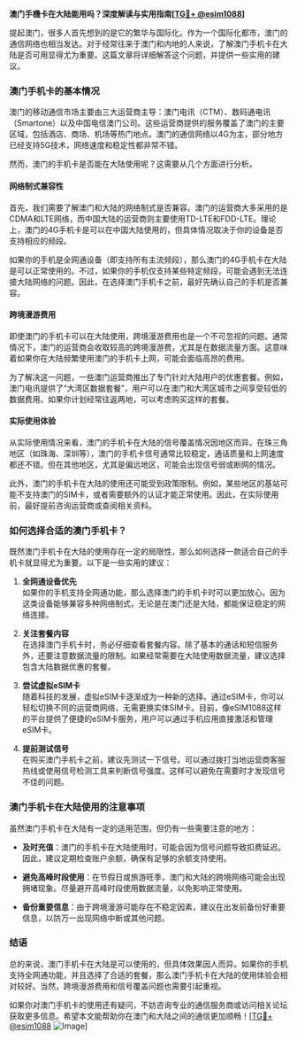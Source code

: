 **澳门手機卡在大陆能用吗？深度解读与实用指南[[TG💪+ @esim1088](https://t.me/s/esim1088)]**

提起澳门，很多人首先想到的是它的繁华与国际化。作为一个国际化都市，澳门的通信网络也相当发达。对于经常往来于澳门和内地的人来说，了解澳门手机卡在大陆是否可用显得尤为重要。这篇文章将详细解答这个问题，并提供一些实用的建议。

### 澳门手机卡的基本情况

澳门的移动通信市场主要由三大运营商主导：澳门电讯（CTM）、数码通电讯（Smartone）以及中国电信澳门公司。这些运营商提供的服务覆盖了澳门的主要区域，包括酒店、商场、机场等热门地点。澳门的通信网络以4G为主，部分地方已经支持5G技术，网络速度和稳定性都非常不错。

然而，澳门的手机卡是否能在大陆使用呢？这需要从几个方面进行分析。

#### 网络制式兼容性

首先，我们需要了解澳门和大陆的网络制式是否兼容。澳门的运营商大多采用的是CDMA和LTE网络，而中国大陆的运营商则主要使用TD-LTE和FDD-LTE。理论上，澳门的4G手机卡是可以在中国大陆使用的，但具体情况取决于你的设备是否支持相应的频段。

如果你的手机是全网通设备（即支持所有主流频段），那么澳门的4G手机卡在大陆是可以正常使用的。不过，如果你的手机仅支持某些特定频段，可能会遇到无法连接大陆网络的问题。因此，在选择澳门手机卡之前，最好先确认自己的手机是否兼容。

#### 跨境漫游费用

即使澳门的手机卡可以在大陆使用，跨境漫游费用也是一个不可忽视的问题。通常情况下，澳门的运营商会收取较高的跨境漫游费，尤其是在数据流量方面。这意味着如果你在大陆频繁使用澳门的手机卡上网，可能会面临高昂的费用。

为了解决这一问题，一些澳门运营商推出了专门针对大陆用户的优惠套餐。例如，澳门电讯提供了“大湾区数据套餐”，用户可以在澳门和大湾区城市之间享受较低的数据费用。如果你计划经常往返两地，可以考虑购买这样的套餐。

#### 实际使用体验

从实际使用情况来看，澳门的手机卡在大陆的信号覆盖情况因地区而异。在珠三角地区（如珠海、深圳等），澳门的手机卡信号通常比较稳定，通话质量和上网速度都还不错。但在其他地区，尤其是偏远地区，可能会出现信号弱或断网的情况。

此外，澳门的手机卡在大陆的使用还可能受到政策限制。例如，某些地区的基站可能不支持澳门的SIM卡，或者需要额外的认证才能正常使用。因此，在实际使用前，最好提前咨询运营商或查阅相关资料。

### 如何选择合适的澳门手机卡？

既然澳门手机卡在大陆的使用存在一定的局限性，那么如何选择一款适合自己的手机卡就显得尤为重要。以下是一些实用的建议：

1. **全网通设备优先**  
   如果你的手机支持全网通功能，那么选择澳门的手机卡时可以更加放心。因为这类设备能够兼容多种网络制式，无论是在澳门还是大陆，都能保证稳定的网络连接。

2. **关注套餐内容**  
   在选择澳门手机卡时，务必仔细查看套餐内容。除了基本的通话和短信服务外，还要注意数据流量的限制。如果经常需要在大陆使用数据流量，建议选择包含大陆数据优惠的套餐。

3. **尝试虚拟eSIM卡**  
   随着科技的发展，虚拟eSIM卡逐渐成为一种新的选择。通过eSIM卡，你可以轻松切换不同的运营商网络，无需更换实体SIM卡。目前，像eSIM1088这样的平台提供了便捷的eSIM卡服务，用户可以通过手机应用直接激活和管理eSIM卡。

4. **提前测试信号**  
   在购买澳门手机卡之前，建议先测试一下信号。可以通过拨打当地运营商客服热线或使用信号检测工具来判断信号强度。这样可以避免在需要时才发现信号不佳的问题。

### 澳门手机卡在大陆使用的注意事项

虽然澳门手机卡在大陆有一定的适用范围，但仍有一些需要注意的地方：

- **及时充值**：澳门的手机卡在大陆使用时，可能会因为信号问题导致扣费延迟。因此，建议定期检查账户余额，确保有足够的余额支持使用。
  
- **避免高峰时段使用**：在节假日或旅游旺季，澳门和大陆的跨境网络可能会出现拥堵现象。尽量避开高峰时段使用数据流量，以免影响正常使用。

- **备份重要信息**：由于跨境漫游可能存在不稳定因素，建议在出发前备份好重要信息，以防万一出现网络中断或其他问题。

### 结语

总的来说，澳门手机卡在大陆是可以使用的，但具体效果因人而异。如果你的手机支持全网通功能，并且选择了合适的套餐，那么澳门手机卡在大陆的使用体验会相对较好。当然，跨境漫游费用和信号覆盖问题也需要引起重视。

如果你对澳门手机卡的使用还有疑问，不妨咨询专业的通信服务商或访问相关论坛获取更多信息。希望本文能帮助你在澳门和大陆之间的通信更加顺畅！[[TG💪+ @esim1088](https://t.me/s/esim1088) ![Image](https://i.postimg.cc/4NQfJmqS/Snipaste-2025-05-13-00-14-12.png)]